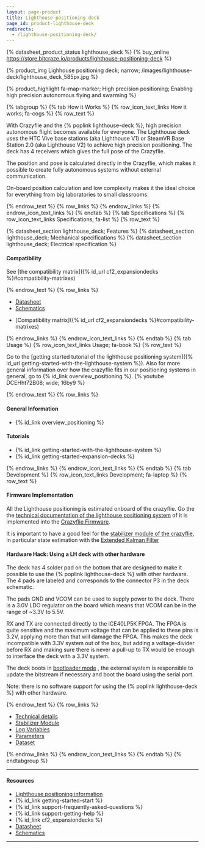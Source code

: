 ```yaml
---
layout: page-product
title: Lighthouse positioning deck
page_id: product-lighthouse-deck
redirects:
  - /lighthouse-positioning-deck/
---
```


{% datasheet_product_status lighthouse_deck %}
{% buy_online https://store.bitcraze.io/products/lighthouse-positioning-deck %}

{% product_img Lighhouse positioning deck; narrow;
/images/lighthouse-deck/lighthouse_deck_585px.jpg
%}

{% product_highlight
fa-map-marker;
High precision positioning;
Enabling high precision autonomous flying and swarming
%}

{% tabgroup %}
{% tab How it Works %}
{% row_icon_text_links How it works; fa-cogs %}
{% row_text %}

With Crazyflie and the {% poplink lighthouse-deck %}, high precision autonomous flight becomes
available for everyone. The Lighthouse deck uses the HTC Vive base stations (aka Lighthouse V1) or SteamVR Base Station 2.0 (aka Lighthouse V2) to achieve high precision positioning. The deck has 4 receivers which gives the full pose of the Crazyflie.

The position and pose is calculated directly in the Crazyflie, which makes it possible to create fully autonomous systems without external communication.


On-board position calculation and low complexity makes
it the ideal choice for everything from big laboratories to small classrooms.

{% endrow_text %}
{% row_links %}
{% endrow_links %}
{% endrow_icon_text_links %}
{% endtab %}
{% tab Specifications %}
{% row_icon_text_links Specifications; fa-list %}
{% row_text %}

{% datasheet_section lighthouse_deck; Features %}
{% datasheet_section lighthouse_deck; Mechanical specifications %}
{% datasheet_section lighthouse_deck; Electrical specification %}
#### Compatibility
See [the compatibility matrix]({% id_url cf2_expansiondecks %}#compatibility-matrixes)

{% endrow_text %}
{% row_links %}

- [Datasheet](/documentation/hardware/lighthouse_deck/lighthouse_deck-datasheet.pdf)
- [Schematics](/documentation/hardware/lighthouse_deck/lighthouse_deck-revd.pdf)
* [Compatibility matrix]({% id_url cf2_expansiondecks %}#compatibility-matrixes)

{% endrow_links %}
{% endrow_icon_text_links %}
{% endtab %}
{% tab Usage %}
{% row_icon_text_links Usage; fa-book %}
{% row_text %}

Go to the [getting started tutorial of the lighthouse positioning system]({% id_url getting-started-with-the-lighthouse-system %}). Also for more general information over how the crazyflie fits in our positioning systems in general, go to {% id_link overview_positioning %}.
{% youtube DCEHht72B08; wide; 16by9 %}

{% endrow_text %}
{% row_links %}

#### General Information

* {% id_link overview_positioning %}

#### Tutorials
* {% id_link getting-started-with-the-lighthouse-system %}
* {% id_link getting-started-expansion-decks %}

{% endrow_links %}
{% endrow_icon_text_links %}
{% endtab %}
{% tab Development %}
{% row_icon_text_links Development;  fa-laptop %}
{% row_text %}

#### Firmware Implementation

All the Lighthouse positioning is estimated onboard of the crazyflie. Go the the [technical documentation of the lighthouse positioning system](/documentation/repository/crazyflie-firmware/master/functional-areas/lighthouse/) of it is implemented into the [Crazyflie Firmware](https://github.com/bitcraze/crazyflie-firmware).

It is important to have a good feel for the [stabilizer module of the crazyflie](/documentation/repository/crazyflie-firmware/master/functional-areas/sensor-to-control/), in particular state estimation with the [Extended Kalman Filter](/documentation/repository/crazyflie-firmware/master/functional-areas/sensor-to-control/state_estimators/#extended-kalman-filter)

#### Hardware Hack: Using a LH deck with other hardware

The deck has 4 solder pad on the bottom that are designed to make it possible to use the {% poplink lighthouse-deck %} with other hardware. The 4 pads are labeled and corresponds to the connector P3 in the deck schematic.

The pads GND and VCOM can be used to supply power to the deck. There is a 3.0V LDO regulator on the board which means that VCOM can be in the range of ~3.3V to 5.5V.

RX and TX are connected directly to the iCE40LP5K FPGA. The FPGA is quite sensitive and the maximum voltage that can be applied to these pins is 3.2V, applying more than that will damage the FPGA. This makes the deck incompatible with 3.3V system out of the box, but adding a voltage-divider before RX and making sure there is never a pull-up to TX would be enough to interface the deck with a 3.3V system.

The deck boots in [bootloader mode](/documentation/repository/lighthouse-bootloader/master/) , the external system is responsible to update the bitstream if necessary and boot the board using the serial port.

Note: there is no software support for using the {% poplink lighthouse-deck %} with other hardware.

{% endrow_text %}
{% row_links %}

- [Technical details](/documentation/repository/crazyflie-firmware/master/functional-areas/lighthouse/)
- [Stabilizer Module](/documentation/repository/crazyflie-firmware/master/functional-areas/sensor-to-control/)
- [Log Variables](/documentation/repository/crazyflie-firmware/master/api/logs/#lighthouse)
- [Parameters](/documentation/repository/crazyflie-firmware/master/api/params/#lighthouse)
- [Dataset](/documentation/system/positioning/positioning-datasets/)

{% endrow_links %}
{% endrow_icon_text_links %}
{% endtab %}
{% endtabgroup %}



---

#### Resources

- [Lighthouse positioning information](/documentation/repository/crazyflie-firmware/master/functional-areas/lighthouse/)
- {% id_link getting-started-start %}
- {% id_link support-frequently-asked-questions %}
- {% id_link support-getting-help %}
- {% id_link cf2_expansiondecks %}
- [Datasheet](/documentation/hardware/lighthouse_deck/lighthouse_deck-datasheet.pdf)
- [Schematics](/documentation/hardware/lighthouse_deck/lighthouse_deck-revd.pdf)

---
